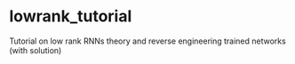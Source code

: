 # lowrank_tutorial
Tutorial on low rank RNNs theory and reverse engineering trained networks (with solution)
